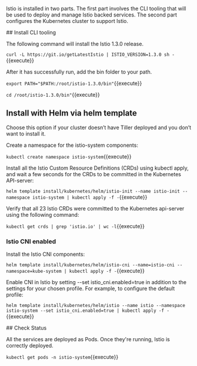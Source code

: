 Istio is installed in two parts. The first part involves the CLI tooling that will be used to deploy and manage Istio backed services. The second part configures the Kubernetes cluster to support Istio.

## Install CLI tooling

The following command will install the Istio 1.3.0 release.

`curl -L https://git.io/getLatestIstio | ISTIO_VERSION=1.3.0 sh -`{{execute}}

After it has successfully run, add the bin folder to your path.

`export PATH="$PATH:/root/istio-1.3.0/bin"`{{execute}}

`cd /root/istio-1.3.0/bin"`{{execute}}

## Install with Helm via helm template
Choose this option if your cluster doesn’t have Tiller deployed and you don’t want to install it.

Create a namespace for the istio-system components:

`kubectl create namespace istio-system`{{execute}}

Install all the Istio Custom Resource Definitions (CRDs) using kubectl apply, and wait a few seconds for the CRDs to be committed in the Kubernetes API-server:

`helm template install/kubernetes/helm/istio-init --name istio-init --namespace istio-system | kubectl apply -f -`{{execute}}

Verify that all 23 Istio CRDs were committed to the Kubernetes api-server using the following command:

`kubectl get crds | grep 'istio.io' | wc -l`{{execute}}

### Istio CNI enabled
Install the Istio CNI components:

`helm template install/kubernetes/helm/istio-cni --name=istio-cni --namespace=kube-system | kubectl apply -f -`{{execute}}

Enable CNI in Istio by setting --set istio_cni.enabled=true in addition to the settings for your chosen profile. For example, to configure the default profile:

`helm template install/kubernetes/helm/istio --name istio --namespace istio-system --set istio_cni.enabled=true | kubectl apply -f -`{{execute}}


## Check Status

All the services are deployed as Pods. Once they're running, Istio is correctly deployed.

`kubectl get pods -n istio-system`{{execute}}
